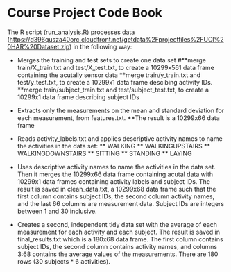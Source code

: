Course Project Code Book
========================

The R script (run_analysis.R) processes data (https://d396qusza40orc.cloudfront.net/getdata%2Fprojectfiles%2FUCI%20HAR%20Dataset.zip) in the following way:

* Merges the training and test sets to create one data set 
  #**merge train/X_train.txt and test/X_test.txt, to create a 10299x561 data frame containing the acutally sensor data
  **merge train/y_train.txt and test/y_test.txt, to create a 10299x1 data frame descibing activity IDs.
  **merge train/subject_train.txt and test/subject_test.txt, to create a 10299x1 data frame describing subject IDs

* Extracts only the measurements on the mean and standard deviation for each measurement, from features.txt. 
  **The result is a 10299x66 data frame

* Reads activity_labels.txt and applies descriptive activity names to name the activities in the data set:
  ** WALKING
  ** WALKINGUPSTAIRS
  ** WALKINGDOWNSTAIRS
  ** SITTING
  ** STANDING
  ** LAYING


* Uses descriptive activity names to name the activities in the data set. Then it merges the 10299x66 data frame containing acutal data with 10299x1 data frames containing activity labels and subject IDs. The result is saved in clean_data.txt, a 10299x68 data frame such that the first column contains subject IDs, the second column activity names, and the last 66 columns are measurement data. Subject IDs are integers between 1 and 30 inclusive. 

* Creates a second, independent tidy data set with the average of each measurement for each activity and each subject. The result is saved in final_results.txt which is a 180x68 data frame. The first column contains subject IDs, the second column contains activity names, and columns 3:68 contains the average values of the measurements. There are 180 rows (30 subjects * 6 activities).

